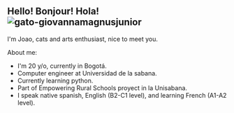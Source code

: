 ## Hello! Bonjour! Hola! ![gato-giovannamagnusjunior](https://github.com/user-attachments/assets/bb34e699-827b-46f9-829b-4f07395e5c3c)


I'm Joao, cats and arts enthusiast, nice to meet you.

About me:
- I'm 20 y/o, currently in Bogotá.
- Computer engineer at Universidad de la sabana.
- Currently learning python.
- Part of Empowering Rural Schools proyect in la Unisabana.
- I speak native spanish, English (B2-C1 level), and learning French (A1-A2 level).
<!--
**JoaoALT/JoaoALT** is a ✨ _special_ ✨ repository because its `README.md` (this file) appears on your GitHub profile.

Here are some ideas to get you started:

- 🔭 I’m currently working on ...
- 🌱 I’m currently learning ...
- 👯 I’m looking to collaborate on ...
- 🤔 I’m looking for help with ...
- 💬 Ask me about ...
- 📫 How to reach me: ...
- 😄 Pronouns: ...
- ⚡ Fun fact: ...
-->
